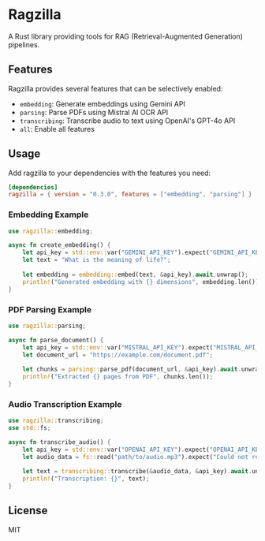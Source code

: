 # Ragzilla

A Rust library providing tools for RAG (Retrieval-Augmented Generation) pipelines.

## Features

Ragzilla provides several features that can be selectively enabled:

- `embedding`: Generate embeddings using Gemini API
- `parsing`: Parse PDFs using Mistral AI OCR API
- `transcribing`: Transcribe audio to text using OpenAI's GPT-4o API
- `all`: Enable all features

## Usage

Add ragzilla to your dependencies with the features you need:

```toml
[dependencies]
ragzilla = { version = "0.3.0", features = ["embedding", "parsing"] }
```

### Embedding Example

```rust
use ragzilla::embedding;

async fn create_embedding() {
    let api_key = std::env::var("GEMINI_API_KEY").expect("GEMINI_API_KEY must be set");
    let text = "What is the meaning of life?";
    
    let embedding = embedding::embed(text, &api_key).await.unwrap();
    println!("Generated embedding with {} dimensions", embedding.len());
}
```

### PDF Parsing Example

```rust
use ragzilla::parsing;

async fn parse_document() {
    let api_key = std::env::var("MISTRAL_API_KEY").expect("MISTRAL_API_KEY must be set");
    let document_url = "https://example.com/document.pdf";
    
    let chunks = parsing::parse_pdf(document_url, &api_key).await.unwrap();
    println!("Extracted {} pages from PDF", chunks.len());
}
```

### Audio Transcription Example

```rust
use ragzilla::transcribing;
use std::fs;

async fn transcribe_audio() {
    let api_key = std::env::var("OPENAI_API_KEY").expect("OPENAI_API_KEY must be set");
    let audio_data = fs::read("path/to/audio.mp3").expect("Could not read audio file");
    
    let text = transcribing::transcribe(&audio_data, &api_key).await.unwrap();
    println!("Transcription: {}", text);
}
```

## License

MIT
